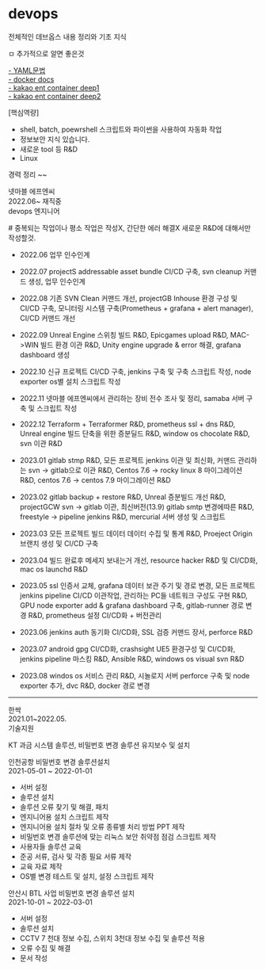 # devops

전체적인 데브옵스 내용 정리와 기초 지식

ㅁ 추가적으로 알면 좋은것

[- YAML문법](https://subicura.com/k8s/prepare/yaml.html#%E1%84%80%E1%85%B5%E1%84%87%E1%85%A9%E1%86%AB%E1%84%86%E1%85%AE%E1%86%AB%E1%84%87%E1%85%A5%E1%86%B8)<br>
[- docker docs](https://docs.docker.com/)<br>
[- kakao ent container deep1](https://tech.kakaoenterprise.com/154)<br>
[- kakao ent container deep2](https://tech.kakaoenterprise.com/171)<br>


[핵심역량]

- shell, batch, poewrshell 스크립트와 파이썬을 사용하여 자동화 작업
- 정보보안 지식 있습니다.
- 새로운 tool 등 R&D
- Linux

경력 정리 ~~


넷마블 에프엔씨<br>
2022.06~ 재직중<br>
devops 엔지니어<br>

\# 중복되는 작업이나 평소 작업은 작성X, 간단한 에러 해결X 새로운 R&D에 대해서만 작성할것.

- 2022.06 업무 인수인계<br>

- 2022.07 projectS addressable asset bundle CI/CD 구축, svn cleanup 커맨드 생성, 업무 인수인계<br>

- 2022.08 기존 SVN Clean 커맨드 개선, projectGB Inhouse 환경 구성 및 CI/CD 구축, 모니터링 시스템 구축(Prometheus + grafana + alert manager), CI/CD 커맨드 개선<br>

- 2022.09 Unreal Engine 스위칭 빌드 R&D, Epicgames upload R&D, MAC->WIN 빌드 환경 이관 R&D, Unity engine upgrade & error 해결, grafana dashboard 생성<br>

- 2022.10 신규 프로젝트 CI/CD 구축, jenkins 구축 및 구축 스크립트 작성, node exporter os별 설치 스크립트 작성<br>

- 2022.11 넷마블 에프엔씨에서 관리하는 장비 전수 조사 및 정리, samaba 서버 구축 및 스크립트 작성<br>

- 2022.12 Terraform + Terraformer R&D, prometheus ssl + dns R&D, Unreal engine 빌드 단축을 위한 증분딜드 R&D, window os chocolate R&D, svn 이관 R&D<br>

- 2023.01 gitlab stmp R&D, 모든 프로젝트 jenkins 이관 및 최신화, 커맨드 관리하는 svn -> gitlab으로 이관 R&D, Centos 7.6 -> rocky linux 8 마이그레이션 R&D, centos 7.6 -> centos 7.9 마이그레이션 R&D<br>

- 2023.02 gitlab backup + restore R&D, Unreal 증분빌드 개선 R&D, projectGCW svn -> gitlab 이관, 최신버전(13.9) gitlab smtp 변경에따른 R&D, freestyle -> pipeline jenkins R&D, mercurial 서버 생성 및 스크립트<br>

- 2023.03 모든 프로젝트 빌드 데이터 데이터 수집 및 통계 R&D, Proeject Origin 브랜치 생성 및 CI/CD 구축<br>

- 2023.04 빌드 완료후 메세지 보내는거 개선, resource hacker R&D 및 CI/CD화, mac os launchd R&D<br>

- 2023.05 ssl 인증서 교체, grafana 데이터 보관 주기 및 경로 변경, 모든 프로젝트 jenkins pipeline CI/CD 이관작업, 관리하는 PC들 네트워크 구성도 구현 R&D, GPU node exporter add & grafana dashboard 구축, gitlab-runner 경로 변경 R&D, prometheus 설정 CI/CD화 + 버전관리<br>

- 2023.06 jenkins auth 동기화 CI/CD화, SSL 검증 커맨드 장서, perforce R&D<br>

- 2023.07 android gpg CI/CD화, crashsight UE5 환경구성 및 CI/CD화, jenkins pipeline 마스킹 R&D, Ansible R&D, windows os visual svn R&D<br>

- 2023.08 windos os 서비스 관리 R&D, 시놀로지 서버 perforce 구축 및 node exporter 추가, dvc R&D, docker 경로 변경

---

한싹<br>
2021.01~2022.05.<br>
기술지원 

KT 과금 시스템 솔루션, 비밀번호 변경 솔루션 유지보수 및 설치

인천공항 비밀번호 변경 솔루션설치<br>
2021-05-01 ~ 2022-01-01<br>

- 서버 설정
- 솔루션 설치
- 솔루션 오류 찾기 및 해결, 패치
- 엔지니어용 설치 스크립트 제작
- 엔지니어용 설치 절차 및 오류 종류별 처리 방법 PPT 제작
- 비밀번호 변경 솔루션에 맞는 리눅스 보안 취약점 점검 스크립트 제작
- 사용자들 솔루션 교육
- 준공 서류, 검사 및 각종 필요 서류 제작
- 교육 자료 제작
- OS별 변경 테스트 및 설치, 설정 스크립트 제작

안산시 BTL 사업 비밀번호 변경 솔루션 설치<br>
2021-10-01 ~ 2022-03-01<br>
- 서버 설정
- 솔루션 설치
- CCTV 7 천대 정보 수집, 스위치 3천대 정보 수집 및 솔루션 적용
- 오류 수집 및 해결
- 문서 작성